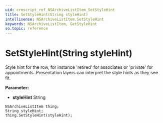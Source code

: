 ```yaml
---
uid: crmscript_ref_NSArchiveListItem_SetStyleHint
title: SetStyleHint(String styleHint)
intellisense: NSArchiveListItem.SetStyleHint
keywords: NSArchiveListItem, GetStyleHint
so.topic: reference
---
```


# SetStyleHint(String styleHint)

Style hint for the row, for instance 'retired' for associates or 'private' for appointments. Presentation layers can interpret the style hints as they see fit.

**Parameter:** 
 - **styleHint** String

```crmscript
NSArchiveListItem thing;
String styleHint;
thing.SetStyleHint(styleHint);
```

